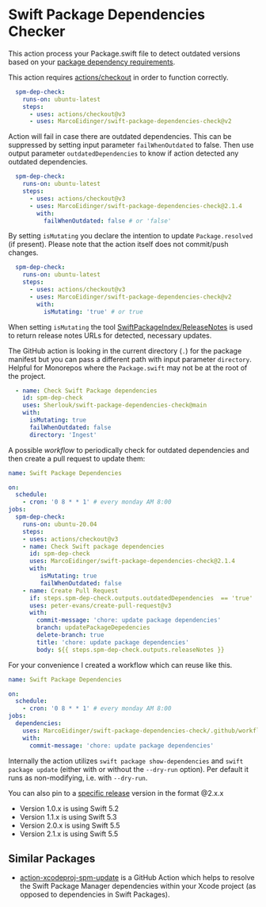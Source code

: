 # Swift Package Dependencies Checker

This action process your Package.swift file to detect outdated versions based on your [package dependency requirements](https://docs.swift.org/package-manager/PackageDescription/PackageDescription.html#package-dependency-requirement).

This action requires [actions/checkout](https://github.com/actions/checkout) in order to function correctly.

```yaml
  spm-dep-check:
    runs-on: ubuntu-latest
    steps:
      - uses: actions/checkout@v3
      - uses: MarcoEidinger/swift-package-dependencies-check@v2
```

Action will fail in case there are outdated dependencies. This can be suppressed by setting input parameter `failWhenOutdated` to false. Then use output parameter `outdatedDependencies` to know if action detected any outdated dependencies.

```yaml
  spm-dep-check:
    runs-on: ubuntu-latest
    steps:
      - uses: actions/checkout@v3
      - uses: MarcoEidinger/swift-package-dependencies-check@2.1.4
        with:
          failWhenOutdated: false # or 'false'
```

By setting `isMutating` you declare the intention to update `Package.resolved` (if present). Please note that the action itself does not commit/push changes.

```yaml
  spm-dep-check:
    runs-on: ubuntu-latest
    steps:
      - uses: actions/checkout@v3
      - uses: MarcoEidinger/swift-package-dependencies-check@v2
        with:
          isMutating: 'true' # or true
```

When setting `isMutating` the tool [SwiftPackageIndex/ReleaseNotes](https://github.com/SwiftPackageIndex/ReleaseNotes) is used to return release notes URLs for detected, necessary updates.

The GitHub action is looking in the current directory (`.`) for the package manifest but you can pass a different path with input parameter `directory`. Helpful for Monorepos where the `Package.swift` may not be at the root of the project.

```yaml
  - name: Check Swift Package dependencies
    id: spm-dep-check
    uses: Sherlouk/swift-package-dependencies-check@main
    with:
      isMutating: true
      failWhenOutdated: false
      directory: 'Ingest'
```

A possible _workflow_ to periodically check for outdated dependencies and then create a pull request to update them: 

```yaml
name: Swift Package Dependencies

on: 
  schedule:
    - cron: '0 8 * * 1' # every monday AM 8:00
jobs:
  spm-dep-check:
    runs-on: ubuntu-20.04
    steps:
    - uses: actions/checkout@v3
    - name: Check Swift package dependencies
      id: spm-dep-check
      uses: MarcoEidinger/swift-package-dependencies-check@2.1.4
      with:
         isMutating: true
         failWhenOutdated: false
    - name: Create Pull Request
      if: steps.spm-dep-check.outputs.outdatedDependencies  == 'true'
      uses: peter-evans/create-pull-request@v3
      with:
        commit-message: 'chore: update package dependencies'
        branch: updatePackageDepedencies
        delete-branch: true
        title: 'chore: update package dependencies'
        body: ${{ steps.spm-dep-check.outputs.releaseNotes }}
```

For your convenience I created a workflow which can reuse like this.

```yaml
name: Swift Package Dependencies

on: 
  schedule:
    - cron: '0 8 * * 1' # every monday AM 8:00 
jobs:
  dependencies:
    uses: MarcoEidinger/swift-package-dependencies-check/.github/workflows/reusableWorkflow.yml@v2
    with:
      commit-message: 'chore: update package dependencies'

```

Internally the action utilizes `swift package show-dependencies` and `swift package update` (either with or without the `--dry-run` option). Per default it runs as non-modifying, i.e. with `--dry-run`.

You can also pin to a [specific release](MarcoEidinger/swift-package-dependencies-check/releases) version in the format @2.x.x

- Version 1.0.x is using Swift 5.2
- Version 1.1.x is using Swift 5.3
- Version 2.0.x is using Swift 5.5
- Version 2.1.x is using Swift 5.5

## Similar Packages

- [action-xcodeproj-spm-update](https://github.com/getsidetrack/action-xcodeproj-spm-update) is a GitHub Action which helps to resolve the Swift Package Manager dependencies within your Xcode project (as opposed to dependencies in Swift Packages).
